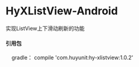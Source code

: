 # HyXListView-Android
实现ListView上下滑动刷新的功能

#### 引用包

     gradle： compile 'com.huyunit:hy-xlistview:1.0.2'
